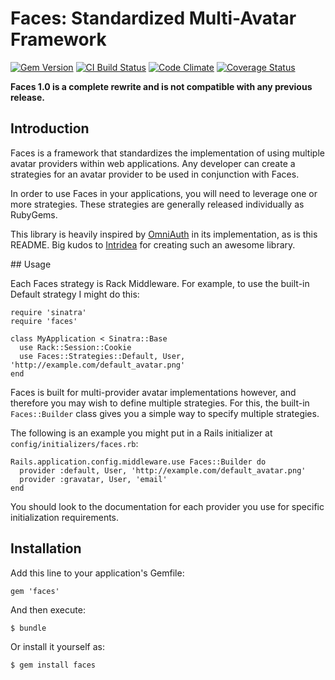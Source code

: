# Faces: Standardized Multi-Avatar Framework

[![Gem Version](https://badge.fury.io/rb/faces.png)][gem]
[![CI Build Status](https://secure.travis-ci.org/nickpellant/faces.png?branch=master)][travis]
[![Code Climate](https://codeclimate.com/github/nickpellant/faces.png)][codeclimate]
[![Coverage Status](https://coveralls.io/repos/nickpellant/faces/badge.png?branch=master)][coveralls]

[gem]: https://rubygems.org/gems/faces
[travis]: http://travis-ci.org/nickpellant/faces
[codeclimate]: https://codeclimate.com/github/nickpellant/faces
[coveralls]: https://coveralls.io/r/nickpellant/faces

**Faces 1.0 is a complete rewrite and is not compatible with any previous release.**

## Introduction

Faces is a framework that standardizes the implementation of using multiple avatar providers within web applications. Any developer can create a strategies for an avatar provider to be used in conjunction with Faces.

In order to use Faces in your applications, you will need to leverage one or more strategies. These strategies are generally released individually as RubyGems.

This library is heavily inspired by [OmniAuth](https://github.com/intridea/omniauth) in its implementation, as is this README. Big kudos to [Intridea](http://intridea.com) for creating such an awesome library.

## Usage

Each Faces strategy is Rack Middleware. For example, to use the built-in Default strategy I might do this:

    require 'sinatra'
    require 'faces'

    class MyApplication < Sinatra::Base
      use Rack::Session::Cookie
      use Faces::Strategies::Default, User, 'http://example.com/default_avatar.png'
    end

Faces is built for multi-provider avatar implementations however, and therefore you may wish to define multiple strategies. For this, the built-in `Faces::Builder` class gives you a simple way to specify multiple strategies. 

The following is an example you might put in a Rails initializer at `config/initializers/faces.rb`:

    Rails.application.config.middleware.use Faces::Builder do
      provider :default, User, 'http://example.com/default_avatar.png'
      provider :gravatar, User, 'email'
    end

You should look to the documentation for each provider you use for specific initialization requirements.

## Installation

Add this line to your application's Gemfile:

    gem 'faces'

And then execute:

    $ bundle

Or install it yourself as:

    $ gem install faces